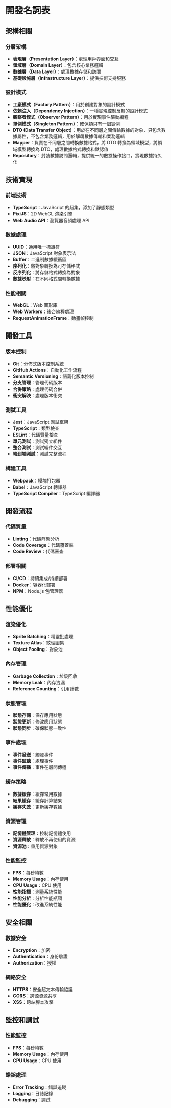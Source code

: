 # 開發名詞表

## 架構相關

### 分層架構

- **表現層（Presentation Layer）**：處理用戶界面和交互
- **領域層（Domain Layer）**：包含核心業務邏輯
- **數據層（Data Layer）**：處理數據存儲和訪問
- **基礎設施層（Infrastructure Layer）**：提供技術支持服務

### 設計模式

- **工廠模式（Factory Pattern）**：用於創建對象的設計模式
- **依賴注入（Dependency Injection）**：一種實現控制反轉的設計模式
- **觀察者模式（Observer Pattern）**：用於實現事件驅動編程
- **單例模式（Singleton Pattern）**：確保類只有一個實例
- **DTO (Data Transfer Object)**：用於在不同層之間傳輸數據的對象，只包含數據屬性，不包含業務邏輯，用於解耦數據傳輸和業務邏輯
- **Mapper**：負責在不同層之間轉換數據格式，將 DTO 轉換為領域模型，將領域模型轉換為 DTO，處理數據格式轉換和默認值
- **Repository**：封裝數據訪問邏輯，提供統一的數據操作接口，實現數據持久化

## 技術實現

### 前端技術

- **TypeScript**：JavaScript 的超集，添加了靜態類型
- **PixiJS**：2D WebGL 渲染引擎
- **Web Audio API**：瀏覽器音頻處理 API

### 數據處理

- **UUID**：通用唯一標識符
- **JSON**：JavaScript 對象表示法
- **Buffer**：二進制數據緩衝區
- **序列化**：將對象轉換為可存儲格式
- **反序列化**：將存儲格式轉換為對象
- **數據映射**：在不同格式間轉換數據

### 性能相關

- **WebGL**：Web 圖形庫
- **Web Workers**：後台線程處理
- **RequestAnimationFrame**：動畫幀控制

## 開發工具

### 版本控制

- **Git**：分佈式版本控制系統
- **GitHub Actions**：自動化工作流程
- **Semantic Versioning**：語義化版本控制
- **分支管理**：管理代碼版本
- **合併策略**：處理代碼合併
- **衝突解決**：處理版本衝突

### 測試工具

- **Jest**：JavaScript 測試框架
- **TypeScript**：類型檢查
- **ESLint**：代碼質量檢查
- **單元測試**：測試獨立組件
- **整合測試**：測試組件交互
- **端到端測試**：測試完整流程

### 構建工具

- **Webpack**：模塊打包器
- **Babel**：JavaScript 轉譯器
- **TypeScript Compiler**：TypeScript 編譯器

## 開發流程

### 代碼質量

- **Linting**：代碼靜態分析
- **Code Coverage**：代碼覆蓋率
- **Code Review**：代碼審查

### 部署相關

- **CI/CD**：持續集成/持續部署
- **Docker**：容器化部署
- **NPM**：Node.js 包管理器

## 性能優化

### 渲染優化

- **Sprite Batching**：精靈批處理
- **Texture Atlas**：紋理圖集
- **Object Pooling**：對象池

### 內存管理

- **Garbage Collection**：垃圾回收
- **Memory Leak**：內存洩漏
- **Reference Counting**：引用計數

### 狀態管理

- **狀態存儲**：保存應用狀態
- **狀態更新**：修改應用狀態
- **狀態同步**：確保狀態一致性

### 事件處理

- **事件發送**：觸發事件
- **事件監聽**：處理事件
- **事件傳播**：事件在層間傳遞

### 緩存策略

- **數據緩存**：緩存常用數據
- **結果緩存**：緩存計算結果
- **緩存失效**：更新緩存數據

### 資源管理

- **記憶體管理**：控制記憶體使用
- **資源釋放**：釋放不再使用的資源
- **資源池**：重用資源對象

### 性能監控

- **FPS**：每秒幀數
- **Memory Usage**：內存使用
- **CPU Usage**：CPU 使用
- **性能指標**：測量系統性能
- **性能分析**：分析性能瓶頸
- **性能優化**：改進系統性能

## 安全相關

### 數據安全

- **Encryption**：加密
- **Authentication**：身份驗證
- **Authorization**：授權

### 網絡安全

- **HTTPS**：安全超文本傳輸協議
- **CORS**：跨源資源共享
- **XSS**：跨站腳本攻擊

## 監控和調試

### 性能監控

- **FPS**：每秒幀數
- **Memory Usage**：內存使用
- **CPU Usage**：CPU 使用

### 錯誤處理

- **Error Tracking**：錯誤追蹤
- **Logging**：日誌記錄
- **Debugging**：調試
